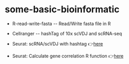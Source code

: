 # some-basic-bioinformatic

- R-read-write-fasta -- Read/Write fasta file in R

- Cellranger -- hashTag of 10x scVDJ and scRNA-seq

- Seurat: scRNA/scVDJ with hashtag :point_right:[here](./Seurat) 

- Seurat: Calculate gene correlation R function :point_right:[here](./Seurat/Gene_correlation/) 

